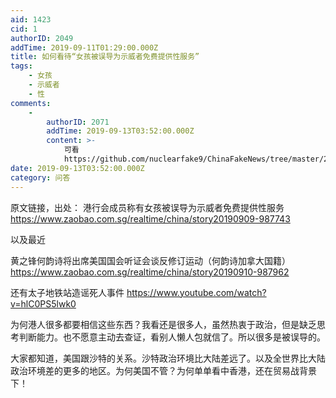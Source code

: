 ```yaml
---
aid: 1423
cid: 1
authorID: 2049
addTime: 2019-09-11T01:29:00.000Z
title: 如何看待“女孩被误导为示威者免费提供性服务”
tags:
    - 女孩
    - 示威者
    - 性
comments:
    -
        authorID: 2071
        addTime: 2019-09-13T03:52:00.000Z
        content: >-
            可看
            https://github.com/nuclearfake9/ChinaFakeNews/tree/master/2019/%E9%A6%99%E6%B8%AF%E9%80%83%E7%8A%AF%E6%9D%A1%E4%BE%8B/09/10\_%E6%85%B0%E5%AE%89%E5%B0%91%E5%A5%B3
date: 2019-09-13T03:52:00.000Z
category: 问答
---
```


原文链接，出处： 港行会成员称有女孩被误导为示威者免费提供性服务 https://www.zaobao.com.sg/realtime/china/story20190909-987743

以及最近

黄之锋何韵诗将出席美国国会听证会谈反修订运动（何韵诗加拿大国籍） https://www.zaobao.com.sg/realtime/china/story20190910-987962

还有太子地铁站造谣死人事件 https://www.youtube.com/watch?v=hlC0PS5lwk0

为何港人很多都要相信这些东西？我看还是很多人，虽然热衷于政治，但是缺乏思考判断能力。也不愿意主动去查证，看别人懒人包就信了。所以很多是被误导的。

大家都知道，美国跟沙特的关系。沙特政治环境比大陆差远了。以及全世界比大陆政治环境差的更多的地区。为何美国不管？为何单单看中香港，还在贸易战背景下！
